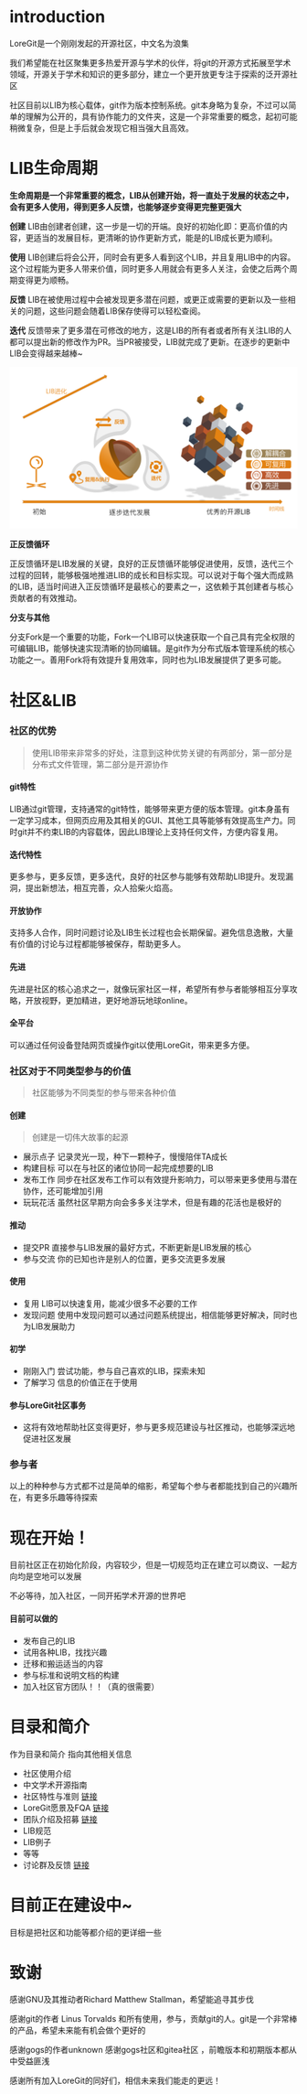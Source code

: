# introduction

LoreGit是一个刚刚发起的开源社区，中文名为浪集

我们希望能在社区聚集更多热爱开源与学术的伙伴，将git的开源方式拓展至学术领域，开源关于学术和知识的更多部分，建立一个更开放更专注于探索的泛开源社区

社区目前以LIB为核心载体，git作为版本控制系统。git本身略为复杂，不过可以简单的理解为公开的，具有协作能力的文件夹，这是一个非常重要的概念，起初可能稍微复杂，但是上手后就会发现它相当强大且高效。

# LIB生命周期       

 **生命周期是一个非常重要的概念，LIB从创建开始，将一直处于发展的状态之中，会有更多人使用，得到更多人反馈，也能够逐步变得更完整更强大**

**创建**  LIB由创建者创建，这一步是一切的开端。良好的初始化即：更高价值的内容，更适当的发展目标，更清晰的协作更新方式，能是的LIB成长更为顺利。

**使用**  LIB创建后将会公开，同时会有更多人看到这个LIB，并且复用LIB中的内容。这个过程能为更多人带来价值，同时更多人用就会有更多人关注，会使之后两个周期变得更为顺畅。

**反馈**  LIB在被使用过程中会被发现更多潜在问题，或更正或需要的更新以及一些相关的问题，这些问题会随着LIB保存使得可以轻松查阅。

**迭代**  反馈带来了更多潜在可修改的地方，这是LIB的所有者或者所有关注LIB的人都可以提出新的修改作为PR。当PR被接受，LIB就完成了更新。在逐步的更新中LIB会变得越来越棒~

![基本插图](./插图等附件/LIB迭代简介.png)

**正反馈循环**

正反馈循环是LIB发展的关键，良好的正反馈循环能够促进使用，反馈，迭代三个过程的回转，能够极强地推进LIB的成长和目标实现。可以说对于每个强大而成熟的LIB，适当时间进入正反馈循环是最核心的要素之一，这依赖于其创建者与核心贡献者的有效推动。

**分支与其他**

分支Fork是一个重要的功能，Fork一个LIB可以快速获取一个自己具有完全权限的可编辑LIB，能够快速实现清晰的协同编辑。是git作为分布式版本管理系统的核心功能之一。善用Fork将有效提升复用效率，同时也为LIB发展提供了更多可能。



# 社区&LIB

### 社区的优势

> 使用LIB带来非常多的好处，注意到这种优势关键的有两部分，第一部分是分布式文件管理，第二部分是开源协作
>

#### git特性

LIB通过git管理，支持通常的git特性，能够带来更方便的版本管理。git本身虽有一定学习成本，但网页应用及其相关的GUI、其他工具等能够有效提高生产力。同时git并不约束LIB的内容载体，因此LIB理论上支持任何文件，方便内容复用。

#### 迭代特性

更多参与，更多反馈，更多迭代，良好的社区参与能够有效帮助LIB提升。发现漏洞，提出新想法，相互完善，众人拾柴火焰高。

#### 开放协作

支持多人合作，同时问题讨论及LIB生长过程也会长期保留。避免信息逸散，大量有价值的讨论与过程都能够被保存，帮助更多人。

#### 先进

先进是社区的核心追求之一，就像玩家社区一样，希望所有参与者能够相互分享攻略，开放视野，更加精进，更好地游玩地球online。

#### 全平台

可以通过任何设备登陆网页或操作git以使用LoreGit，带来更多方便。



### 社区对于不同类型参与的价值

> 社区能够为不同类型的参与带来各种价值

#### 创建

> 创建是一切伟大故事的起源

- 展示点子  记录灵光一现，种下一颗种子，慢慢陪伴TA成长
- 构建目标  可以在与社区的诸位协同一起完成想要的LIB
- 发布工作  同步在社区发布工作可以有效提升影响力，可以带来更多使用与潜在协作，还可能增加引用
- 玩玩花活  虽然社区早期方向会多多关注学术，但是有趣的花活也是极好的

#### 推动

- 提交PR  直接参与LIB发展的最好方式，不断更新是LIB发展的核心
- 参与交流  你的已知也许是别人的位置，更多交流更多发展

#### 使用

- 复用  LIB可以快速复用，能减少很多不必要的工作
- 发现问题  使用中发现问题可以通过问题系统提出，相信能够更好解决，同时也为LIB发展助力

#### 初学

- 刚刚入门  尝试功能，参与自己喜欢的LIB，探索未知
- 了解学习  信息的价值正在于使用

#### 参与LoreGit社区事务

- 这将有效地帮助社区变得更好，参与更多规范建设与社区推动，也能够深远地促进社区发展

### 参与者

以上的种种参与方式都不过是简单的缩影，希望每个参与者都能找到自己的兴趣所在，有更多乐趣等待探索



# 现在开始！

目前社区正在初始化阶段，内容较少，但是一切规范均正在建立可以商议、一起方向均是空地可以发展

不必等待，加入社区，一同开拓学术开源的世界吧



#### 目前可以做的

- 发布自己的LIB
- 试用各种LIB，找找兴趣
- 迁移和搬运适当的内容
- 参与标准和说明文档的构建
- 加入社区官方团队！！（真的很需要）





# 目录和简介

作为目录和简介  指向其他相关信息

- 社区使用介绍 
- 中文学术开源指南
- 社区特性与准则 [链接](./LoreGit社区特性及准则.md)
- LoreGit愿景及FQA  [链接](./愿景&FQA.md)
- 团队介绍及招募  [链接](./关于我们.md)
- LIB规范
- LIB例子
- 等等
- 讨论群及反馈 [链接](./讨论群及反馈.md)







# 目前正在建设中~

目标是把社区和功能等都介绍的更详细一些



# 致谢

感谢GNU及其推动者Richard Matthew Stallman，希望能追寻其步伐  

感谢git的作者 Linus Torvalds 和所有使用，参与，贡献git的人。git是一个非常棒的产品，希望未来能有机会做个更好的

感谢gogs的作者unknown  感谢gogs社区和gitea社区 ，前瞻版本和初期版本都从中受益匪浅

感谢所有加入LoreGit的同好们，相信未来我们能走的更远！

